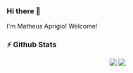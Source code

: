 ### Hi there 👋

I'm Matheus Aprigio! Welcome!

### :zap: Github Stats

<div align="center">
  <img src="https://github-readme-stats.vercel.app/api?username=MatheusAprigio11&show_icons=true&theme=tokyonight&hide_border=true&locale=en">
  <img src="https://github-readme-stats.vercel.app/api/top-langs/?username=MatheusAprigio11&layout=compact&theme=tokyonight&hide_border=true&locale=en">
</div>














